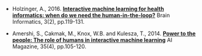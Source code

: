 * Holzinger, A., 2016. 
[**Interactive machine learning for health informatics: when do we need the human-in-the-loop?**](holzinger_brain_informatics_2016.md)
Brain Informatics, 3(2), pp.119-131.

* Amershi, S., Cakmak, M., Knox, W.B. and Kulesza, T., 2014. 
[**Power to the people: The role of humans in interactive machine learning**](amershi_humans_in_interactive_machine_learning.md)
AI Magazine, 35(4), pp.105-120.
